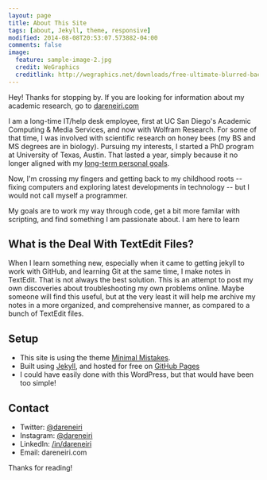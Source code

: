 ```yaml
---
layout: page
title: About This Site
tags: [about, Jekyll, theme, responsive]
modified: 2014-08-08T20:53:07.573882-04:00
comments: false
image:
  feature: sample-image-2.jpg
  credit: WeGraphics
  creditlink: http://wegraphics.net/downloads/free-ultimate-blurred-background-pack/
---
```



Hey! Thanks for stopping by. If you are looking for information about my academic research, go to [dareneiri.com](http://dareneiri.com)

I am a long-time IT/help desk employee, first at UC San Diego's Academic Computing & Media Services, and now with Wolfram Research. For some of that time, I was involved with scientific research on honey bees (my BS and MS degrees are in biology). Pursuing my interests, I started a PhD program at University of Texas, Austin. That  lasted a year, simply because it no longer aligned with my [long-term personal goals](http://dareneiri.com/2014/10/30/why-i-decided-to-leave-academia/). 

Now, I'm crossing my fingers and getting back to my childhood roots -- fixing computers and exploring latest developments in technology -- but I would not call myself a programmer. 

My goals are to work my way through code, get a bit more familar with scripting, and find something I am passionate about. I am here to learn

## What is the Deal With TextEdit Files?
When I learn something new, especially when it came to getting jekyll to work with GitHub, and learning Git at the same time, I make notes in TextEdit. That is not always the best solution. This is an attempt to post my own discoveries about troubleshooting my own problems online. Maybe someone will find this useful, but at the very least it will help me archive my notes in a more organized, and comprehensive manner, as compared to a bunch of TextEdit files. 

## Setup

* This site is using the theme [Minimal Mistakes](https://mmistakes.github.io/minimal-mistakes/).
* Built using [Jekyll](http://jekyllrb.com), and hosted for free on [GitHub Pages](https://pages.github.com)
* I could have easily done with this WordPress, but that would have been too simple!


## Contact
* Twitter: [@dareneiri](https://twitter.com/dareneiri)
* Instagram: [@dareneiri](http://instagram.com/dareneiri)
* LinkedIn: [/in/dareneiri](http://linkedin.com/in/dareneiri)
* Email: dareneiri.com

Thanks for reading!